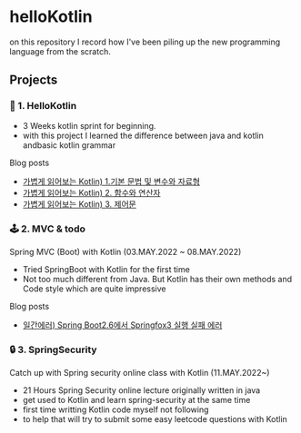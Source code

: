# helloKotlin
on this repository I record how I've been piling up the new programming language from the scratch.
## Projects
### 📝 1. HelloKotlin
- 3 Weeks kotlin sprint for beginning.
- with this project I learned the difference between java and kotlin andbasic kotlin grammar


Blog posts
- [가볍게 읽어보는 Kotlin) 1.기본 문법 및 변수와 자료형](https://shanepark.tistory.com/352)
- [가볍게 읽어보는 Kotlin) 2. 함수와 연산자](https://shanepark.tistory.com/353)
- [가볍게 읽어보는 Kotlin) 3. 제어문](https://shanepark.tistory.com/356)


### 🕹 2. MVC & todo
Spring MVC (Boot) with Kotlin (03.MAY.2022 ~ 08.MAY.2022)
- Tried SpringBoot with Kotlin for the first time
- Not too much different from Java. But Kotlin has their own methods and Code style which are quite impressive

Blog posts

- [일간에러) Spring Boot2.6에서 Springfox3 실행 실패 에러](https://shanepark.tistory.com/366)

### 🔒 3. SpringSecurity

Catch up with Spring security online class with Kotlin (11.MAY.2022~)

- 21 Hours Spring Security online lecture originally written in java
- get used to Kotlin and learn spring-security at the same time
- first time writting Kotlin code myself not following
- to help that will try to submit some easy leetcode questions with Kotlin
